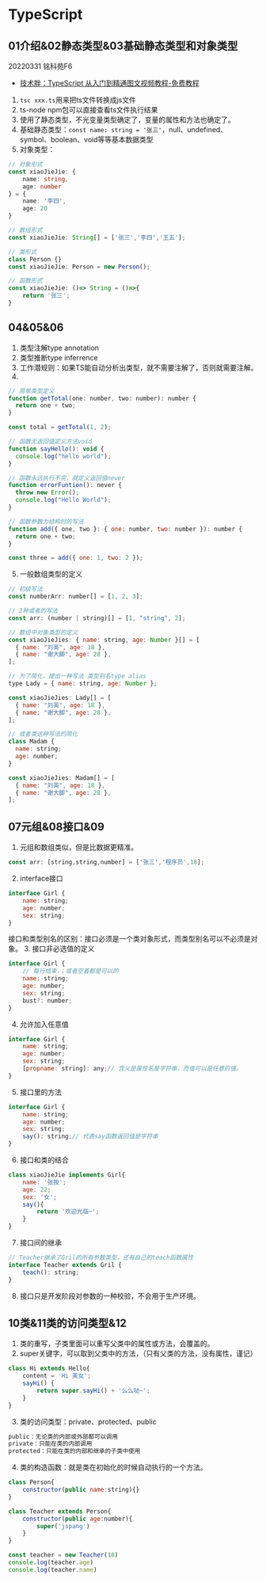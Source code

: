 # TypeScript

## 01介绍&02静态类型&03基础静态类型和对象类型
20220331 铭科苑F6
* [技术胖：TypeScript 从入门到精通图文视频教程-免费教程](https://jspang.com/article/63)
1. `tsc xxx.ts`用来把ts文件转换成js文件
2. ts-node npm包可以直接查看ts文件执行结果
3. 使用了静态类型，不光变量类型确定了，变量的属性和方法也确定了。
4. 基础静态类型：`const name: string = '张三'`，null、undefined、symbol、boolean、void等等基本数据类型
4. 对象类型：
```ts
// 对象形式
const xiaoJieJie: {
    name: string,
    age: number
} = {
    name: '李四',
    age: 20
}

// 数组形式
const xiaoJieJie: String[] = ['张三','李四','王五'];

// 类形式
class Person {}
const xiaoJieJie: Person = new Person();

// 函数形式
const xiaoJieJie: ()=> String = ()=>{
    return '张三';
}
```

## 04&05&06
1. 类型注解type annotation
2. 类型推断type inferrence
3. 工作潜规则：如果TS能自动分析出类型，就不需要注解了，否则就需要注解。
4. 
```js
// 简单类型定义
function getTotal(one: number, two: number): number {
  return one + two;
}

const total = getTotal(1, 2);

// 函数无返回值定义方法void
function sayHello(): void {
  console.log("hello world");
}

// 函数永远执行不完，就定义返回值never
function errorFuntion(): never {
  throw new Error();
  console.log("Hello World");
}

// 函数参数为结构时的写法
function add({ one, two }: { one: number, two: number }): number {
  return one + two;
}

const three = add({ one: 1, two: 2 });
```
5. 一般数组类型的定义
```js
// 初级写法
const numberArr: number[] = [1, 2, 3];

// 2种或者的写法
const arr: (number | string)[] = [1, "string", 2];
```
```js
// 数组中对象类型的定义
const xiaoJieJies: { name: string, age: Number }[] = [
  { name: "刘英", age: 18 },
  { name: "谢大脚", age: 28 },
];

// 为了简化，提出一种写法 类型别名type alias
type Lady = { name: string, age: Number };

const xiaoJieJies: Lady[] = [
  { name: "刘英", age: 18 },
  { name: "谢大脚", age: 28 },
];

// 或者类这种写法的简化
class Madam {
  name: string;
  age: number;
}

const xiaoJieJies: Madam[] = [
  { name: "刘英", age: 18 },
  { name: "谢大脚", age: 28 },
];
```

## 07元组&08接口&09
1. 元组和数组类似，但是比数据更精准。
```js
const arr: [string,string,number] = ['张三','程序员',18];
```
2. interface接口
```js
interface Girl {
    name: string;
    age: number;
    sex: string;
}
```
接口和类型别名的区别：接口必须是一个类对象形式，而类型别名可以不必须是对象。
3. 接口非必选值的定义
```js
interface Girl {
    // 每行结束，；或者空着都是可以的
    name: string;
    age: number;
    sex: string;
    bust?: number;
}
```
4. 允许加入任意值
```js
interface Girl {
    name: string;
    age: number;
    sex: string;
    [propname: string]: any;// 含义是属性名是字符串，而值可以是任意的值。
}
```
5. 接口里的方法
```js
interface Girl {
    name: string;
    age: number;
    sex: string;
    say(): string;// 代表say函数返回值是字符串
}
```
6. 接口和类的结合
```js
class xiaoJieJie implements Girl{
    name: '张按';
    age: 22;
    sex: '女';
    say(){
        return '欢迎光临~';
    }
}
```
7. 接口间的继承
```js
// Teacher继承了Gril的所有参数类型，还有自己的teach函数属性
interface Teacher extends Gril {
    teach(): string;
}
```
8. 接口只是开发阶段对参数的一种校验，不会用于生产环境。

## 10类&11类的访问类型&12
1. 类的重写，子类里面可以重写父类中的属性或方法，会覆盖的。
2. super关键字，可以取到父类中的方法，（只有父类的方法，没有属性，谨记）
```js
class Hi extends Hello{
    content = 'Hi 美女';
    sayHi() {
        return super.sayHi() + '么么哒~';
    }
}
```
3. 类的访问类型：private、protected、public
```js
public：无论类的内部或外部都可以调用
private：只能在类的内部调用
protected：只能在类的内部和继承的子类中使用
```
4. 类的构造函数：就是类在初始化的时候自动执行的一个方法。
```js
class Person{
    constructor(public name:string){}
}

class Teacher extends Person{
    constructor(public age:number){
        super('jspang')
    }
}

const teacher = new Teacher(18)
console.log(teacher.age)
console.log(teacher.name)
```